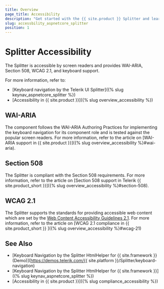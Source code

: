 ```yaml
---
title: Overview
page_title: Accessibility
description: "Get started with the {{ site.product }} Splitter and learn about its accessibility support for WAI-ARIA, Section 508, and WCAG 2.1."
slug: accessbility_aspnetcore_splitter
position: 1
---
```


# Splitter Accessibility

The Splitter is accessible by screen readers and provides WAI-ARIA, Section 508, WCAG 2.1, and keyboard support.

For more information, refer to:
* [Keyboard navigation by the Telerik UI Splitter]({% slug keynav_aspnetcore_splitter %})
* [Accessibility in {{ site.product }}]({% slug overview_accessibility %})

## WAI-ARIA

The component follows the WAI-ARIA Authoring Practices for implementing the keyboard navigation for its component role and is tested against the popular screen readers. For more information, refer to the article on [WAI-ARIA support in {{ site.product }}]({% slug overview_accessibility %}#wai-aria).

## Section 508

The Splitter is compliant with the Section 508 requirements. For more information, refer to the article on [Section 508 support in Telerik {{ site.product_short }}]({% slug overview_accessibility %}#section-508).

## WCAG 2.1

The Splitter supports the standards for providing accessible web content which are set by the [Web Content Accessibility Guidelines 2.1](https://www.w3.org/TR/WCAG/). For more information, refer to the article on [WCAG 2.1 compliance in {{ site.product_short }} ]({% slug overview_accessibility %}#wcag-21)

## See Also

* [Keyboard Navigation by the Splitter HtmlHelper for {{ site.framework }} (Demo)](https://demos.telerik.com/{{ site.platform }}/Splitter/keyboard-navigation)
* [Keyboard Navigation by the Splitter HtmlHelper for {{ site.framework }}]({% slug keynav_aspnetcore_splitter %})
* [Accessibility in {{ site.product }}]({% slug compliance_accessibility %})